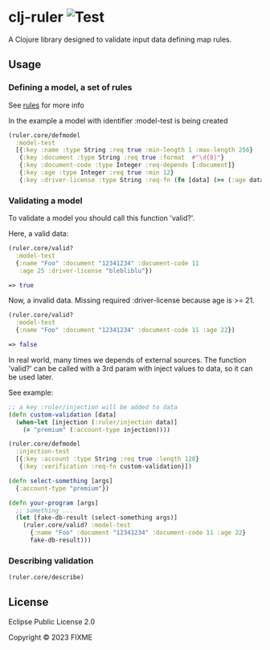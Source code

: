 
# clj-ruler ![Test](https://github.com/bbortolli/clj-ruler/actions/workflows/clojure-test.yaml/badge.svg)

A Clojure library designed to validate input data defining map rules.

## Usage

### Defining a model, a set of rules
See [rules](./doc/rules.md) for more info

In the example a model with identifier :model-test is being created
```clj
(ruler.core/defmodel
  :model-test
  [{:key :name :type String :req true :min-length 1 :max-length 256}
   {:key :document :type String :req true :format  #"\d{8}"}
   {:key :document-code :type Integer :req-depends [:document]}
   {:key :age :type Integer :req true :min 12}
   {:key :driver-license :type String :req-fn (fn [data] (>= (:age data) 21))}])
```

### Validating a model
To validate a model you should call this function 'valid?'.

Here, a valid data:
```clj
(ruler.core/valid?
  :model-test
  {:name "Foo" :document "12341234" :document-code 11
   :age 25 :driver-license "blebliblu"})

=> true
```

Now, a invalid data. Missing required :driver-license because age is >= 21.
```clj
(ruler.core/valid?
  :model-test
  {:name "Foo" :document "12341234" :document-code 11 :age 22})

=> false
```

In real world, many times we depends of external sources. The function 'valid?' can be called with a 3rd param with inject values to data, so it can be used later.

See example:

```clj
;; a key :ruler/injection will be added to data
(defn custom-validation [data]
  (when-let [injection (:ruler/injection data)]
    (= "premium" (:account-type injection))))

(ruler.core/defmodel
  :injection-test
  [{:key :account :type String :req true :length 128}
   {:key :verification :req-fn custom-validation}])

(defn select-something [args]
  {:account-type "premium"})

(defn your-program [args]
  ;; something ...
  (let [fake-db-result (select-something args)]
    (ruler.core/valid? :model-test
      {:name "Foo" :document "12341234" :document-code 11 :age 22}
      fake-db-result)))
```

### Describing validation
```clj
(ruler.core/describe)
```

## License

Eclipse Public License 2.0

Copyright © 2023 FIXME
